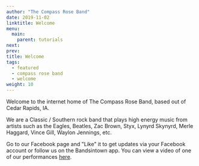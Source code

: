 ```yaml
---
author: "The Compass Rose Band"
date: 2019-11-02
linktitle: Welcome
menu:
  main:
    parent: tutorials
next:
prev:
title: Welcome
tags:
  - featured
  - compass rose band
  - welcome
weight: 10
---
```


Welcome to the internet home of The Compass Rose Band, based out of Cedar Rapids, IA.

We are a Classic / Southern rock band that plays high energy music from artists such as the Eagles, Beatles, Zac Brown, Styx, Lynyrd Skynyrd, Merle Haggard, Vince Gill, Waylon Jennings, etc.  

Go to our Facebook page and "Like" it to get updates via your Facebook account or follow us on the Bandsintown app. You can view a video of one of our performances [here](https://www.facebook.com/watch/?v=413910802541091).
